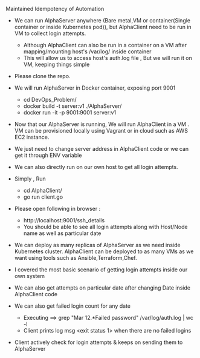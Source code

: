 Maintained Idempotency of Automation

- We can run AlphaServer anywhere (Bare metal,VM or container(Single container or inside Kubernetes pod)), but AlphaClient need to be run in VM to collect login attempts.
  - Although AlphaClient can also be run in a container on a VM after mapping/mounting host's /var/log/ inside container
  - This will allow us to access host's auth.log file , But we will run it on VM, keeping things simple
- Please clone the repo.
- We will run AlphaServer in Docker container, exposing port 9001
  - cd DevOps_Problem/
  - docker build -t server:v1 ./AlphaServer/
  - docker run -it -p 9001:9001 server:v1
- Now that our AlphaServer is running, We will run AlphaClient in a VM . VM can be provisioned locally using Vagrant or in cloud such as AWS EC2 instance.
- We just need to change server address in AlphaClient code or we can get it through ENV variable
- We can also directly run on our own host to get all login attempts.
- Simply , Run
  - cd AlphaClient/
  - go run client.go
- Please open following in browser :
  - http://localhost:9001/ssh_details
  - You should be able to see all login attempts along with Host/Node name as well as particular date


- We can deploy as many replicas of AlphaServer as we need inside Kubernetes cluster. AlphaClient can be deployed to as many VMs as we want using tools such as Ansible,Terraform,Chef.
- I covered the most basic scenario of getting login attempts inside our own system
- We can also get attempts on particular date after changing Date inside AlphaClient code
- We can also get failed login count for any date
  - Executing ==> grep "Mar 12.*Failed password" /var/log/auth.log | wc -l
  - Client prints log msg <exit status 1> when there are no failed logins
- Client actively check for login attempts & keeps on sending them to AlphaServer
